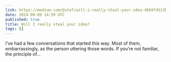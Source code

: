 ```yaml
---
link: https://medium.com/@stef/will-i-really-steal-your-idea-48b9fd513bff
date: 2014-08-09 14:59 UTC
published: true
title: Will I really steal your idea?
tags: []
---
```


I’ve had a few conversations that started this way. Most of them, embarrassingly, as the person uttering those words.
If you’re not familiar, the principle of…
